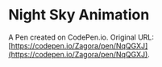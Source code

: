 # Night Sky Animation

A Pen created on CodePen.io. Original URL: [https://codepen.io/Zagora/pen/NqQGXJ](https://codepen.io/Zagora/pen/NqQGXJ).


